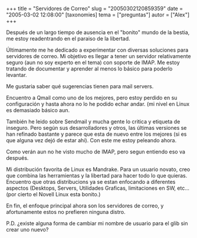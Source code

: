 +++
title = "Servidores de Correo"
slug = "20050302120859359"
date = "2005-03-02 12:08:00"
[taxonomies]
tema = ["preguntas"]
autor = ["Alex"]
+++

Después de un largo tiempo de ausencia en el &quot;bonito&quot; mundo de
la bestia, me estoy readentrando en el paraiso de la libertad.

Últimamente me he dedicado a experimentar con diversas soluciones para
servidores de correo. Mi objetivo es llegar a tener un servidor
relativamente seguro (aun no soy experto en el tema) con soporte de
IMAP. Me estoy tratando de documentar y aprender al menos lo básico para
poderlo levantar.

Me gustaria saber qué sugerencias tienen para mail servers.

<!-- more -->
Encuentro a Qmail como uno de los mejores, pero estoy perdido en su
configuración y hasta ahora no lo he podido echar andar. (mi nivel en
Linux es demasiado básico aun.

También he leido sobre Sendmail y mucha gente lo critica y etiqueta de
inseguro. Pero según sus desarrolladores y otros, las últimas versiones
se han refinado bastante y parece que esta de nuevo entre los mejores
(si es que alguna vez dejó de estar ahi). Con este me estoy peleando
ahora.

Como verán aun no he visto mucho de IMAP, pero segun entiendo eso va
después.

Mi distribución favorita de Linux es Mandrake. Para un usuario novato,
creo que combina las herramientas y la libertad para hacer todo lo que
quieras. Encuentro que otras distribucions ya se estan enfocando a
diferentes aspectos (Desktops, Servers, Utilidades Graficas,
limitaciones en SW, etc… (por cierto el Novell Linux esta bonito.)

En fin, el enfoque principal ahora son los servidores de correo, y
afortunamente estos no prefieren ninguna distro.

P.D. ¿existe alguna forma de cambiar mi nombre de usuario para el glib
sin crear uno nuevo?

